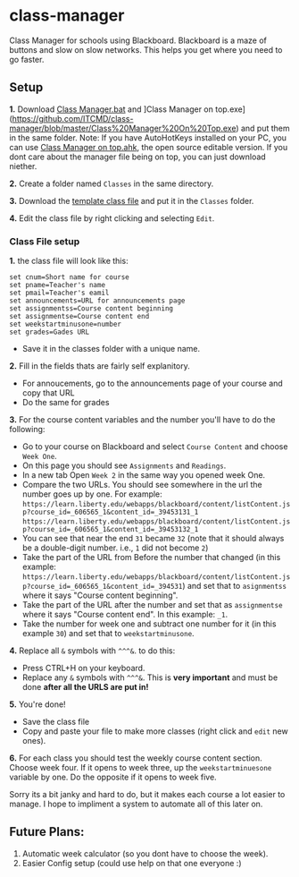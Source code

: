 # class-manager
Class Manager for schools using Blackboard. Blackboard is a maze of buttons and slow on slow networks. This helps you get where you need to go faster.

## Setup
**1.** Download [Class Manager.bat](https://github.com/ITCMD/class-manager/blob/master/Class%20Manager.bat) and ]Class Manager on top.exe](https://github.com/ITCMD/class-manager/blob/master/Class%20Manager%20On%20Top.exe) and put them in the same folder.
   Note: If you have AutoHotKeys installed on your PC, you can use [Class Manager on top.ahk](https://github.com/ITCMD/class-manager/blob/master/Class%20Manager%20On%20Top.ahk), the open source editable version. If you dont care about the manager file being on top, you can just download niether.

**2.** Create a folder named `Classes` in the same directory.

**3.** Download the [template class file](https://github.com/ITCMD/class-manager/blob/master/Class%20File%20Template.bat) and put it in the `Classes` folder.

**4.** Edit the class file by right clicking and selecting `Edit`.

### Class File setup
**1.** the class file will look like this:
```set cname=full name for course
set cnum=Short name for course
set pname=Teacher's name
set pmail=Teacher's eamil
set announcements=URL for announcements page
set assignmentss=Course content beginning
set assignmentse=Course content end
set weekstartminusone=number
set grades=Gades URL
```
   - Save it in the classes folder with a unique name.
   
**2.** Fill in the fields thats are fairly self explanitory.
   - For annoucements, go to the announcements page of your course and copy that URL
   - Do the same for grades
   
**3.** For the course content variables and the number you'll have to do the following:
   - Go to your course on Blackboard and select `Course Content` and choose `Week One`.
   - On this page you should see `Assignments` and `Readings`.
   - In a new tab Open `Week 2` in the same way you opened week One.
   - Compare the two URLs. You should see somewhere in the url the number goes up by one. For example:
     `https://learn.liberty.edu/webapps/blackboard/content/listContent.jsp?course_id=_606565_1&content_id=_39453131_1`
     `https://learn.liberty.edu/webapps/blackboard/content/listContent.jsp?course_id=_606565_1&content_id=_39453132_1`
   - You can see that near the end `31` became `32` (note that it should always be a double-digit number. i.e., `1` did not become `2`)
   - Take the part of the URL from Before the number that changed (in this example: `https://learn.liberty.edu/webapps/blackboard/content/listContent.jsp?course_id=_606565_1&content_id=_394531`) and set that to `asignmentss` where it says "Course content beginning".
   - Take the part of the URL after the number and set that as `assignmentse` where it says "Course content end". In this example: `_1`.
   - Take the number for week one and subtract one number for it (in this example `30`) and set that to `weekstartminusone`.
   
**4.** Replace all `&` symbols with `^^^&`. to do this:
   - Press CTRL+H on your keyboard.
   - Replace any `&` symbols with `^^^&`. This is **very important** and must be done **after all the URLS are put in!**
   
**5.** You're done!
   - Save the class file
   - Copy and paste your file to make more classes (right click and `edit` new ones).
   
**6.** For each class you should test the weekly course content section. Choose week four. If it opens to week three, up the `weekstartminuesone` variable by one. Do the opposite if it opens to week five.

Sorry its a bit janky and hard to do, but it makes each course a lot easier to manage. I hope to impliment a system to automate all of this later on.

## Future Plans:

1. Automatic week calculator (so you dont have to choose the week).
2. Easier Config setup (could use help on that one everyone :)

